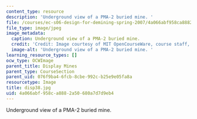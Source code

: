 ```yaml
---
content_type: resource
description: 'Underground view of a PMA-2 buried mine. '
file: /courses/ec-s06-design-for-demining-spring-2007/4a066abf958ca8882a50680a7d7d9eb4_disp38.jpg
file_type: image/jpeg
image_metadata:
  caption: Underground view of a PMA-2 buried mine.
  credit: 'Credit: Image courtesy of MIT OpenCourseWare, course staff, and students.'
  image-alt: 'Underground view of a PMA-2 buried mine. '
learning_resource_types: []
ocw_type: OCWImage
parent_title: Display Mines
parent_type: CourseSection
parent_uid: 076f9ba4-6fcb-8cbe-992c-b25e9e05fa8a
resourcetype: Image
title: disp38.jpg
uid: 4a066abf-958c-a888-2a50-680a7d7d9eb4
---
```

Underground view of a PMA-2 buried mine. 

